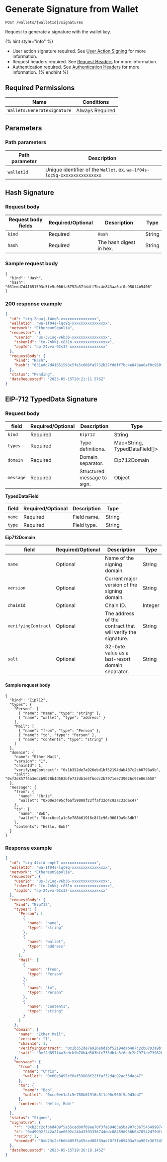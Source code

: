 # Generate Signature from Wallet

`POST /wallets/{walletId}/signatures`

Request to generate a signature with the wallet key.

{% hint style="info" %}
* User action signature required. See [User Action Signing](../authentication/user-action-signing/) for more information.
* Request headers required. See [Request Headers](../../getting-started/request-headers.md) for more information.
* Authentication required. See [Authentication Headers](../../getting-started/request-headers.md#authentication-headers) for more information.
{% endhint %}

## Required Permissions

| Name                        | Conditions      |
| --------------------------- | --------------- |
| `Wallets:GenerateSignature` | Always Required |

## Parameters <a href="#parameters.1" id="parameters.1"></a>

### Path parameters <a href="#path-parameters" id="path-parameters"></a>

| Path parameter | Description                                                              |
| -------------- | ------------------------------------------------------------------------ |
| `walletId`     | Unique identifier of the `Wallet`. ex. `wa-1f04s-lqc9q-xxxxxxxxxxxxxxxx` |

## Hash Signature <a href="#hash-signature-request-body" id="hash-signature-request-body"></a>

### Request body <a href="#hash-signature-request-body" id="hash-signature-request-body"></a>

| Request body fields | Required/Optional | Description             | Type   |
| ------------------- | ----------------- | ----------------------- | ------ |
| `kind`              | Required          | `Hash`                  | String |
| `hash`              | Required          | The hash digest in hex. | String |

### Sample request body <a href="#sample-hash-request" id="sample-hash-request"></a>

```shell
{
  "kind": "Hash",
  "hash": "031edd7d41651593c5fe5c006fa5752b37fddff7bc4e843aa6af0c950f4b9406"
}
```

### 200 response example <a href="#hash-response-example" id="hash-response-example"></a>

```json
{
  "id": "sig-2ouaj-f4nq6-xxxxxxxxxxxxxxxx",
  "walletId": "wa-1f04s-lqc9q-xxxxxxxxxxxxxxxx",
  "network": "EthereumSepolia",
  "requester": {
    "userId": "us-3v1ag-v6b36-xxxxxxxxxxxxxxxx",
    "tokenId": "to-7mkkj-c831n-xxxxxxxxxxxxxxxx",
    "appId": "ap-24vva-92s32-xxxxxxxxxxxxxxxx"
  },
  "requestBody": {
    "kind": "Hash",
    "hash": "031edd7d41651593c5fe5c006fa5752b37fddff7bc4e843aa6af0c950f4b9406"
  },
  "status": "Pending",
  "dateRequested": "2023-05-15T20:21:11.576Z"
}
```

## EIP-712 TypedData Signature <a href="#eip712-signature-request-body" id="eip712-signature-request-body"></a>

### Request body <a href="#eip712-signature-request-body" id="eip712-signature-request-body"></a>

| field     | Required/Optional | Description                 | Type                            |
| --------- | ----------------- | --------------------------- | ------------------------------- |
| `kind`    | Required          | `Eip712`                    | String                          |
| `types`   | Required          | Type definitions.           | Map\<String, TypedDataField\[]> |
| `domain`  | Required          | Domain separator.           | Eip712Domain                    |
| `message` | Required          | Structured message to sign. | Object                          |

**TypedDataField**

| field  | Required/Optional | Description | Type   |
| ------ | ----------------- | ----------- | ------ |
| `name` | Required          | Field name. | String |
| `type` | Required          | Field type. | String |

**Eip712Domain**

| field               | Required/Optional | Description                                                 | Type    |
| ------------------- | ----------------- | ----------------------------------------------------------- | ------- |
| `name`              | Optional          | Name of the signing domain.                                 | String  |
| `version`           | Optional          | Current major version of the signing domain.                | String  |
| `chainId`           | Optional          | Chain ID.                                                   | Integer |
| `verifyingContract` | Optional          | The address of the contract that will verify the signature. | String  |
| `salt`              | Optional          | 32-byte value as a last-resort domain separator.            | String  |

#### Sample request body <a href="#sample-eip712-request" id="sample-eip712-request"></a>

```shell
{
  "kind": "Eip712",
  "types": {
    "Person": [
      { "name": "name", "type": "string" },
      { "name": "wallet", "type": "address" }
    ],
    "Mail": [
      { "name": "from", "type": "Person" },
      { "name": "to", "type": "Person" },
      { "name": "contents", "type": "string" }
    ]
  },
  "domain": {
    "name": "Ether Mail",
    "version": "1",
    "chainId": 1,
    "verifyingContract": "0x1b352de7a926ebd1bf52194dab487c2cb0793a9b",
    "salt": "0xf2d857f4a3edcb9b78b4d503bfe733db1e3f6cdc2b7971ee739626c97e86a558"
  },
  "message": {
    "from": {
      "name": "Chris",
      "wallet": "0x00e3495cf6af59008f22ffaf32d4c92ac33dac47"
    },
    "to": {
      "name": "Bob",
      "wallet": "0xcc0ee1a1c5e788b61916c8f1c96c960f9a9d3db7"
    },
    "contents": "Hello, Bob!"
  }
}
```

### Response example <a href="#eip712-response-example" id="eip712-response-example"></a>

```json
{
  "id": "sig-4tcfd-enph7-xxxxxxxxxxxxxxxx",
  "walletId": "wa-1f04s-lqc9q-xxxxxxxxxxxxxxxx",
  "network": "EthereumSepolia",
  "requester": {
    "userId": "us-3v1ag-v6b36-xxxxxxxxxxxxxxxx",
    "tokenId": "to-7mkkj-c831n-xxxxxxxxxxxxxxxx",
    "appId": "ap-24vva-92s32-xxxxxxxxxxxxxxxx"
  },
  "requestBody": {
    "kind": "Eip712",
    "types": {
      "Person": [
        {
          "name": "name",
          "type": "string"
        },
        {
          "name": "wallet",
          "type": "address"
        }
      ],
      "Mail": [
        {
          "name": "from",
          "type": "Person"
        },
        {
          "name": "to",
          "type": "Person"
        },
        {
          "name": "contents",
          "type": "string"
        }
      ]
    },
    "domain": {
      "name": "Ether Mail",
      "version": "1",
      "chainId": 1,
      "verifyingContract": "0x1b352de7a926ebd1bf52194dab487c2cb0793a9b",
      "salt": "0xf2d857f4a3edcb9b78b4d503bfe733db1e3f6cdc2b7971ee739626c97e86a558"
    },
    "message": {
      "from": {
        "name": "Chris",
        "wallet": "0x00e3495cf6af59008f22ffaf32d4c92ac33dac47"
      },
      "to": {
        "name": "Bob",
        "wallet": "0xcc0ee1a1c5e788b61916c8f1c96c960f9a9d3db7"
      },
      "contents": "Hello, Bob!"
    }
  },
  "status": "Signed",
  "signature": {
    "r": "0xb23c2cfb6d409f5a55ced08f89ae70f3fe89403a5ba907c367545499874f1c7f",
    "s": "0x49992f242a21ae0692c24b43393336744ddc08459d936b6a70542d79df4f66f0",
    "recid": 1,
    "encoded": "0xb23c2cfb6d409f5a55ced08f89ae70f3fe89403a5ba907c367545499874f1c7f49992f242a21ae0692c24b43393336744ddc08459d936b6a70542d79df4f66f01c"
  },
  "dateRequested": "2023-05-15T19:26:18.145Z"
}
```
